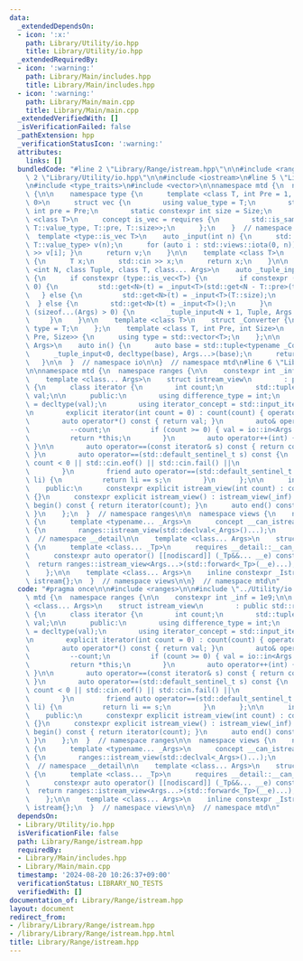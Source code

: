```yaml
---
data:
  _extendedDependsOn:
  - icon: ':x:'
    path: Library/Utility/io.hpp
    title: Library/Utility/io.hpp
  _extendedRequiredBy:
  - icon: ':warning:'
    path: Library/Main/includes.hpp
    title: Library/Main/includes.hpp
  - icon: ':warning:'
    path: Library/Main/main.cpp
    title: Library/Main/main.cpp
  _extendedVerifiedWith: []
  _isVerificationFailed: false
  _pathExtension: hpp
  _verificationStatusIcon: ':warning:'
  attributes:
    links: []
  bundledCode: "#line 2 \"Library/Range/istream.hpp\"\n\n#include <ranges>\n\n#line\
    \ 2 \"Library/Utility/io.hpp\"\n\n#include <iostream>\n#line 5 \"Library/Utility/io.hpp\"\
    \n#include <type_traits>\n#include <vector>\n\nnamespace mtd {\n  namespace io\
    \ {\n\n    namespace type {\n      template <class T, int Pre = 1, int Size =\
    \ 0>\n      struct vec {\n        using value_type = T;\n        static constexpr\
    \ int pre = Pre;\n        static constexpr int size = Size;\n      };\n      template\
    \ <class T>\n      concept is_vec = requires {\n        std::is_same_v<T, vec<typename\
    \ T::value_type, T::pre, T::size>>;\n      };\n    }  // namespace type\n\n  \
    \  template <type::is_vec T>\n    auto _input(int n) {\n      std::vector<typename\
    \ T::value_type> v(n);\n      for (auto i : std::views::iota(0, n)) { std::cin\
    \ >> v[i]; }\n      return v;\n    }\n\n    template <class T>\n    auto _input()\
    \ {\n      T x;\n      std::cin >> x;\n      return x;\n    }\n\n    template\
    \ <int N, class Tuple, class T, class... Args>\n    auto _tuple_input(Tuple& t)\
    \ {\n      if constexpr (type::is_vec<T>) {\n        if constexpr (T::size ==\
    \ 0) {\n          std::get<N>(t) = _input<T>(std::get<N - T::pre>(t));\n     \
    \   } else {\n          std::get<N>(t) = _input<T>(T::size);\n        }\n    \
    \  } else {\n        std::get<N>(t) = _input<T>();\n      }\n      if constexpr\
    \ (sizeof...(Args) > 0) {\n        _tuple_input<N + 1, Tuple, Args...>(t);\n \
    \     }\n    }\n\n    template <class T>\n    struct _Converter {\n      using\
    \ type = T;\n    };\n    template <class T, int Pre, int Size>\n    struct _Converter<type::vec<T,\
    \ Pre, Size>> {\n      using type = std::vector<T>;\n    };\n\n    template <class...\
    \ Args>\n    auto in() {\n      auto base = std::tuple<typename _Converter<Args>::type...>();\n\
    \      _tuple_input<0, decltype(base), Args...>(base);\n      return base;\n \
    \   }\n\n  }  // namespace io\n\n}  // namespace mtd\n#line 6 \"Library/Range/istream.hpp\"\
    \n\nnamespace mtd {\n  namespace ranges {\n\n    constexpr int _inf = 1e9;\n\n\
    \    template <class... Args>\n    struct istream_view\n        : public std::ranges::view_interface<istream_view<Args...>>\
    \ {\n      class iterator {\n        int count;\n        std::tuple<typename io::_Converter<Args>::type...>\
    \ val;\n\n      public:\n        using difference_type = int;\n        using value_type\
    \ = decltype(val);\n        using iterator_concept = std::input_iterator_tag;\n\
    \n        explicit iterator(int count = 0) : count(count) { operator++(); }\n\n\
    \        auto operator*() const { return val; }\n        auto& operator++() {\n\
    \          --count;\n          if (count >= 0) { val = io::in<Args...>(); }\n\
    \          return *this;\n        }\n        auto operator++(int) { return ++*this;\
    \ }\n\n        auto operator==(const iterator& s) const { return count == s.count;\
    \ }\n        auto operator==(std::default_sentinel_t s) const {\n          return\
    \ count < 0 || std::cin.eof() || std::cin.fail() ||\n                 std::cin.bad();\n\
    \        }\n        friend auto operator==(std::default_sentinel_t s, const iterator&\
    \ li) {\n          return li == s;\n        }\n      };\n\n      int count;\n\n\
    \    public:\n      constexpr explicit istream_view(int count) : count(count)\
    \ {}\n      constexpr explicit istream_view() : istream_view(_inf) {}\n      auto\
    \ begin() const { return iterator(count); }\n      auto end() const { return std::default_sentinel;\
    \ }\n    };\n  }  // namespace ranges\n\n  namespace views {\n    namespace __detail\
    \ {\n      template <typename... _Args>\n      concept __can_istream_view = requires\
    \ {\n        ranges::istream_view(std::declval<_Args>()...);\n      };\n    }\
    \  // namespace __detail\n\n    template <class... Args>\n    struct _Istream\
    \ {\n      template <class... _Tp>\n      requires __detail::__can_istream_view<_Tp...>\n\
    \      constexpr auto operator() [[nodiscard]] (_Tp&&... __e) const {\n      \
    \  return ranges::istream_view<Args...>(std::forward<_Tp>(__e)...);\n      }\n\
    \    };\n\n    template <class... Args>\n    inline constexpr _Istream<Args...>\
    \ istream{};\n  }  // namespace views\n\n}  // namespace mtd\n"
  code: "#pragma once\n\n#include <ranges>\n\n#include \"../Utility/io.hpp\"\n\nnamespace\
    \ mtd {\n  namespace ranges {\n\n    constexpr int _inf = 1e9;\n\n    template\
    \ <class... Args>\n    struct istream_view\n        : public std::ranges::view_interface<istream_view<Args...>>\
    \ {\n      class iterator {\n        int count;\n        std::tuple<typename io::_Converter<Args>::type...>\
    \ val;\n\n      public:\n        using difference_type = int;\n        using value_type\
    \ = decltype(val);\n        using iterator_concept = std::input_iterator_tag;\n\
    \n        explicit iterator(int count = 0) : count(count) { operator++(); }\n\n\
    \        auto operator*() const { return val; }\n        auto& operator++() {\n\
    \          --count;\n          if (count >= 0) { val = io::in<Args...>(); }\n\
    \          return *this;\n        }\n        auto operator++(int) { return ++*this;\
    \ }\n\n        auto operator==(const iterator& s) const { return count == s.count;\
    \ }\n        auto operator==(std::default_sentinel_t s) const {\n          return\
    \ count < 0 || std::cin.eof() || std::cin.fail() ||\n                 std::cin.bad();\n\
    \        }\n        friend auto operator==(std::default_sentinel_t s, const iterator&\
    \ li) {\n          return li == s;\n        }\n      };\n\n      int count;\n\n\
    \    public:\n      constexpr explicit istream_view(int count) : count(count)\
    \ {}\n      constexpr explicit istream_view() : istream_view(_inf) {}\n      auto\
    \ begin() const { return iterator(count); }\n      auto end() const { return std::default_sentinel;\
    \ }\n    };\n  }  // namespace ranges\n\n  namespace views {\n    namespace __detail\
    \ {\n      template <typename... _Args>\n      concept __can_istream_view = requires\
    \ {\n        ranges::istream_view(std::declval<_Args>()...);\n      };\n    }\
    \  // namespace __detail\n\n    template <class... Args>\n    struct _Istream\
    \ {\n      template <class... _Tp>\n      requires __detail::__can_istream_view<_Tp...>\n\
    \      constexpr auto operator() [[nodiscard]] (_Tp&&... __e) const {\n      \
    \  return ranges::istream_view<Args...>(std::forward<_Tp>(__e)...);\n      }\n\
    \    };\n\n    template <class... Args>\n    inline constexpr _Istream<Args...>\
    \ istream{};\n  }  // namespace views\n\n}  // namespace mtd\n"
  dependsOn:
  - Library/Utility/io.hpp
  isVerificationFile: false
  path: Library/Range/istream.hpp
  requiredBy:
  - Library/Main/includes.hpp
  - Library/Main/main.cpp
  timestamp: '2024-08-20 10:26:37+09:00'
  verificationStatus: LIBRARY_NO_TESTS
  verifiedWith: []
documentation_of: Library/Range/istream.hpp
layout: document
redirect_from:
- /library/Library/Range/istream.hpp
- /library/Library/Range/istream.hpp.html
title: Library/Range/istream.hpp
---
```


